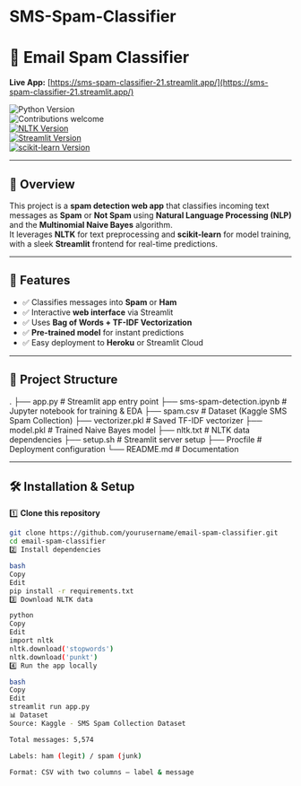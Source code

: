 # SMS-Spam-Classifier
# 📧 Email Spam Classifier  

**Live App:** [https://sms-spam-classifier-21.streamlit.app/](https://sms-spam-classifier-21.streamlit.app/)  

![Python Version](https://img.shields.io/badge/Python-3.10-green)  
![Contributions welcome](https://img.shields.io/badge/Contributions-Welcome-yellow)  
[![NLTK Version](https://img.shields.io/badge/NLTK-3.6-orange.svg)](https://www.nltk.org/)  
[![Streamlit Version](https://img.shields.io/badge/Streamlit-1.15.0-red.svg)](https://www.streamlit.io/)  
[![scikit-learn Version](https://img.shields.io/badge/scikit--learn-0.24.2-lightbrown.svg)](https://scikit-learn.org/)  

---

## 📌 Overview  
This project is a **spam detection web app** that classifies incoming text messages as **Spam** or **Not Spam** using **Natural Language Processing (NLP)** and the **Multinomial Naive Bayes** algorithm.  
It leverages **NLTK** for text preprocessing and **scikit-learn** for model training, with a sleek **Streamlit** frontend for real-time predictions.  

---

## 🚀 Features  
- ✅ Classifies messages into **Spam** or **Ham**  
- ✅ Interactive **web interface** via Streamlit  
- ✅ Uses **Bag of Words + TF-IDF Vectorization**  
- ✅ **Pre-trained model** for instant predictions  
- ✅ Easy deployment to **Heroku** or Streamlit Cloud  

---

## 📂 Project Structure  
.
├── app.py # Streamlit app entry point
├── sms-spam-detection.ipynb # Jupyter notebook for training & EDA
├── spam.csv # Dataset (Kaggle SMS Spam Collection)
├── vectorizer.pkl # Saved TF-IDF vectorizer
├── model.pkl # Trained Naive Bayes model
├── nltk.txt # NLTK data dependencies
├── setup.sh # Streamlit server setup
├── Procfile # Deployment configuration
└── README.md # Documentation

---

## 🛠 Installation & Setup  

1️⃣ **Clone this repository**  
```bash
git clone https://github.com/yourusername/email-spam-classifier.git
cd email-spam-classifier
2️⃣ Install dependencies

bash
Copy
Edit
pip install -r requirements.txt
3️⃣ Download NLTK data

python
Copy
Edit
import nltk
nltk.download('stopwords')
nltk.download('punkt')
4️⃣ Run the app locally

bash
Copy
Edit
streamlit run app.py
📊 Dataset
Source: Kaggle - SMS Spam Collection Dataset

Total messages: 5,574

Labels: ham (legit) / spam (junk)

Format: CSV with two columns – label & message
